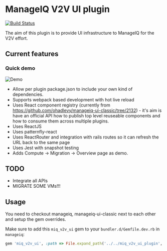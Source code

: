 # ManageIQ V2V UI plugin

[![Build Status](https://travis-ci.org/priley86/miq_v2v_ui_plugin.svg?branch=master)](https://travis-ci.org/priley86/miq_v2v_ui_plugin)

The aim of this plugin is to provide UI infrastructure to ManageIQ for the V2V effort.

## Current features

### Quick demo

![Demo](docs/images/quick_demo.gif)

* Allow per plugin package.json to include your own kind of dependencies.
* Supports webpack based development with hot live reload
* Uses React component registry (currently from https://github.com/ohadlevy/manageiq-ui-classic/tree/2132) - it's aim is
  have an official API how to publish top level reuseable components and how to consume them across multiple plugins.
* Uses ReactJS
* Uses patternfly-react
* Uses ReactRouter and integration with rails routes so it can refresh the URL back to the same page
* Uses Jest with snapshot testing
* Adds Compute -> Migration -> Overview page as demo.

## TODO

* Integrate all APIs
* MIGRATE SOME VMs!!!

## Usage

You need to checkout manageiq, manageiq-ui-classic next to each other and setup the gem overrides.

Make sure to add this `miq_v2v_ui` gem to your `bundler.d/Gemfile.dev.rb` in `manageiq`:

```ruby
gem 'miq_v2v_ui', :path => File.expand_path('../../miq_v2v_ui_plugin', __dir__)
```
